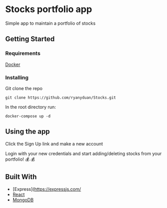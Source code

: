 # Stocks portfolio app

Simple app to maintain a portfolio of stocks

## Getting Started

### Requirements

[Docker](https://www.docker.com/get-started)

### Installing

Git clone the repo

```
git clone https://github.com/ryanyduan/Stocks.git
```
In the root directory run:

```
docker-compose up -d
```

## Using the app

Click the Sign Up link and make a new account

Login with your new credentials and start adding/deleting stocks from your portfolio! :moneybag: :moneybag:


## Built With

* [Express](https://expressjs.com/ 
* [React](https://reactjs.org/) 
* [MongoDB](https://www.mongodb.com/)
